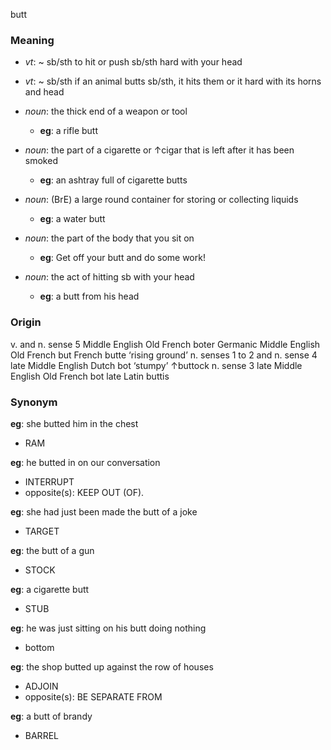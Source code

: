 butt
### Meaning
+ _vt_: ~ sb/sth to hit or push sb/sth hard with your head
+ _vt_: ~ sb/sth if an animal butts sb/sth, it hits them or it hard with its horns and head

+ _noun_: the thick end of a weapon or tool
	+ __eg__:  a rifle butt
+ _noun_: the part of a cigarette or ↑cigar that is left after it has been smoked
	+ __eg__:  an ashtray full of cigarette butts
+ _noun_: (BrE) a large round container for storing or collecting liquids
	+ __eg__:  a water butt
+ _noun_: the part of the body that you sit on
	+ __eg__: Get off your butt and do some work!
+ _noun_: the act of hitting sb with your head
	+ __eg__: a butt from his head
### Origin

v. and n. sense 5 Middle English Old French boter Germanic
Middle English Old French but French butte ‘rising ground’
n. senses 1 to 2 and n. sense 4 late Middle English Dutch bot ‘stumpy’ ↑buttock
n. sense 3 late Middle English Old French bot late Latin buttis

### Synonym

__eg__: she butted him in the chest

+ RAM

__eg__: he butted in on our conversation

+ INTERRUPT
+ opposite(s): KEEP OUT (OF).

__eg__: she had just been made the butt of a joke

+ TARGET

__eg__: the butt of a gun 

+ STOCK

__eg__: a cigarette butt

+ STUB

__eg__: he was just sitting on his butt doing nothing

+ bottom

__eg__: the shop butted up against the row of houses

+ ADJOIN
+ opposite(s): BE SEPARATE FROM

__eg__: a butt of brandy

+ BARREL


